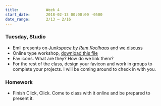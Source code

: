 ```yaml
---
title:            Week 4
start_date:       2018-02-13 00:00:00 -0500
date_range:       2/13 – 2/16
---
```


### Tuesday, Studio

- Emil presents on [*Junkspace by Rem Koolhaas*](../assets/readings/koolhaas-rem_junkspace.pdf) and [we discuss](https://docs.google.com/document/d/12_JacuGEUpTDO25msRLLNI9O36-7V96V8LTu1NQ0lfg/edit?usp=sharing)
- Online type workshop, [download this file](../assets/lectures/studio/type-tutorial.zip)
- Fav icons. What are they? How do we link them?
- For the rest of the class, design your favicon and work in groups to complete your projects. I will be coming around to check in with you.


### Homework
- Finish Click, Click. Come to class with it online and be prepared to present it.
